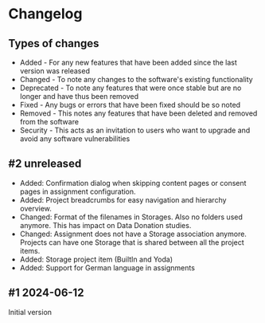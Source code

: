 # Changelog

## Types of changes

* Added - For any new features that have been added since the last version was released
* Changed - To note any changes to the software's existing functionality
* Deprecated - To note any features that were once stable but are no longer and have thus been removed
* Fixed - Any bugs or errors that have been fixed should be so noted
* Removed - This notes any features that have been deleted and removed from the software
* Security - This acts as an invitation to users who want to upgrade and avoid any software vulnerabilities

## \#2 unreleased

* Added: Confirmation dialog when skipping content pages or consent pages in assignment configuration.
* Added: Project breadcrumbs for easy navigation and hierarchy overview.
* Changed: Format of the filenames in Storages. Also no folders used anymore. This has impact on Data Donation studies.
* Changed: Assignment does not have a Storage association anymore. Projects can have one Storage that is shared between all the project items.
* Added: Storage project item (BuiltIn and Yoda)
* Added: Support for German language in assignments

## \#1 2024-06-12

Initial version